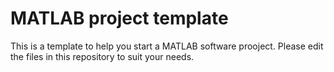 # MATLAB project template

This is a template to help you start a MATLAB software prooject. Please edit the files in this repository to suit your needs.
